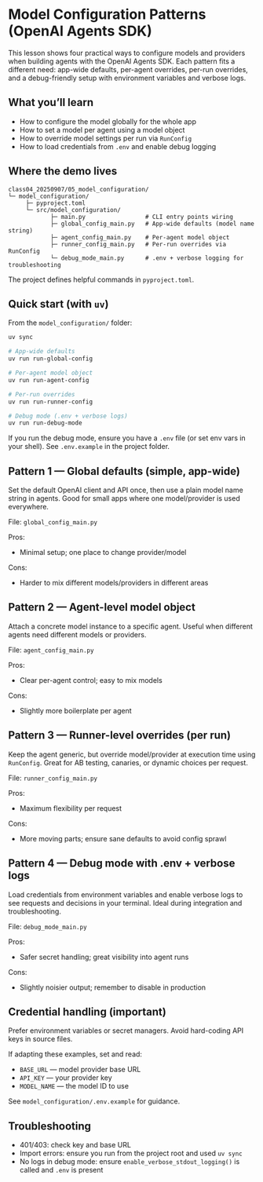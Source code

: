 # Model Configuration Patterns (OpenAI Agents SDK)

This lesson shows four practical ways to configure models and providers when building agents with the OpenAI Agents SDK. Each pattern fits a different need: app-wide defaults, per-agent overrides, per-run overrides, and a debug-friendly setup with environment variables and verbose logs.

## What you’ll learn

- How to configure the model globally for the whole app
- How to set a model per agent using a model object
- How to override model settings per run via `RunConfig`
- How to load credentials from `.env` and enable debug logging

## Where the demo lives

```
class04_20250907/05_model_configuration/
└─ model_configuration/
	 ├─ pyproject.toml
	 └─ src/model_configuration/
			├─ main.py                 # CLI entry points wiring
			├─ global_config_main.py   # App-wide defaults (model name string)
			├─ agent_config_main.py    # Per-agent model object
			├─ runner_config_main.py   # Per-run overrides via RunConfig
			└─ debug_mode_main.py      # .env + verbose logging for troubleshooting
```

The project defines helpful commands in `pyproject.toml`.

## Quick start (with `uv`)

From the `model_configuration/` folder:

```bash
uv sync

# App-wide defaults
uv run run-global-config

# Per-agent model object
uv run run-agent-config

# Per-run overrides
uv run run-runner-config

# Debug mode (.env + verbose logs)
uv run run-debug-mode
```

If you run the debug mode, ensure you have a `.env` file (or set env vars in your shell). See `.env.example` in the project folder.

## Pattern 1 — Global defaults (simple, app-wide)

Set the default OpenAI client and API once, then use a plain model name string in agents. Good for small apps where one model/provider is used everywhere.

File: `global_config_main.py`

Pros:

- Minimal setup; one place to change provider/model

Cons:

- Harder to mix different models/providers in different areas

## Pattern 2 — Agent-level model object

Attach a concrete model instance to a specific agent. Useful when different agents need different models or providers.

File: `agent_config_main.py`

Pros:

- Clear per-agent control; easy to mix models

Cons:

- Slightly more boilerplate per agent

## Pattern 3 — Runner-level overrides (per run)

Keep the agent generic, but override model/provider at execution time using `RunConfig`. Great for AB testing, canaries, or dynamic choices per request.

File: `runner_config_main.py`

Pros:

- Maximum flexibility per request

Cons:

- More moving parts; ensure sane defaults to avoid config sprawl

## Pattern 4 — Debug mode with .env + verbose logs

Load credentials from environment variables and enable verbose logs to see requests and decisions in your terminal. Ideal during integration and troubleshooting.

File: `debug_mode_main.py`

Pros:

- Safer secret handling; great visibility into agent runs

Cons:

- Slightly noisier output; remember to disable in production

## Credential handling (important)

Prefer environment variables or secret managers. Avoid hard-coding API keys in source files.

If adapting these examples, set and read:

- `BASE_URL` — model provider base URL
- `API_KEY` — your provider key
- `MODEL_NAME` — the model ID to use

See `model_configuration/.env.example` for guidance.

## Troubleshooting

- 401/403: check key and base URL
- Import errors: ensure you run from the project root and used `uv sync`
- No logs in debug mode: ensure `enable_verbose_stdout_logging()` is called and `.env` is present
